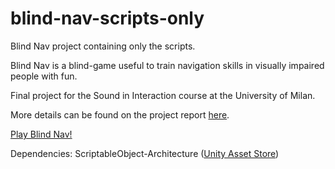 # blind-nav-scripts-only
 Blind Nav project containing only the scripts.

Blind Nav is a blind-game useful to train navigation skills in visually impaired people with fun.

Final project for the Sound in Interaction course at the University of Milan.

More details can be found on the project report 
[here](https://federicoscaramelli.itch.io/blind-nav).

[Play Blind Nav!](https://federicoscaramelli.itch.io/blind-nav)

Dependencies: ScriptableObject-Architecture ([Unity Asset Store](https://assetstore.unity.com/packages/tools/utilities/scriptableobject-architecture-131520))
